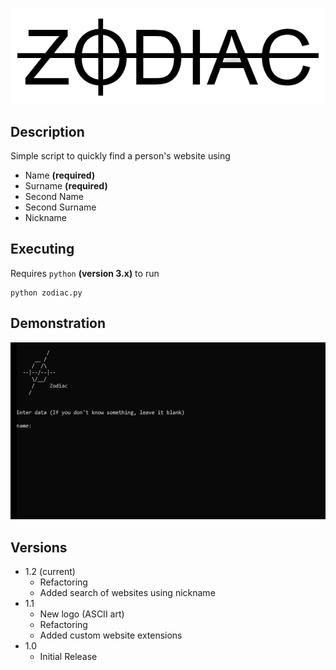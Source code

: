 ![Logo](https://github.com/iJakub/Zodiac/blob/main/logo.png)


## Description

Simple script to quickly find a person's website using
* Name **(required)**
* Surname **(required)**
* Second Name
* Second Surname
* Nickname


## Executing

Requires ```python``` **(version 3.x)** to run
```
python zodiac.py
```

## Demonstration

![Demo](https://github.com/iJakub/Zodiac/blob/main/demo/demo.gif)


## Versions

* 1.2 (current)
	* Refactoring
	* Added search of websites using nickname
* 1.1
    * New logo (ASCII art)
    * Refactoring
    * Added custom website extensions
* 1.0
    * Initial Release
